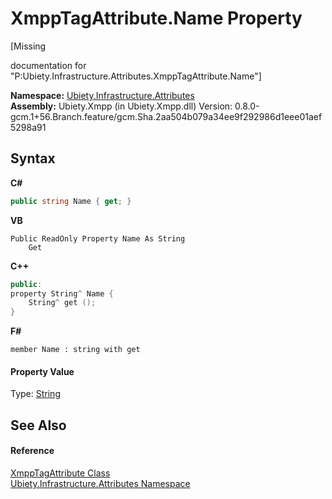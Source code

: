 # XmppTagAttribute.Name Property 
 

\[Missing <summary> documentation for "P:Ubiety.Infrastructure.Attributes.XmppTagAttribute.Name"\]

**Namespace:**&nbsp;<a href="b3322d95-2f05-dd20-502c-b838cb02b69e">Ubiety.Infrastructure.Attributes</a><br />**Assembly:**&nbsp;Ubiety.Xmpp (in Ubiety.Xmpp.dll) Version: 0.8.0-gcm.1+56.Branch.feature/gcm.Sha.2aa504b079a34ee9f292986d1eee01aef5298a91

## Syntax

**C#**<br />
``` C#
public string Name { get; }
```

**VB**<br />
``` VB
Public ReadOnly Property Name As String
	Get
```

**C++**<br />
``` C++
public:
property String^ Name {
	String^ get ();
}
```

**F#**<br />
``` F#
member Name : string with get

```


#### Property Value
Type: <a href="http://msdn2.microsoft.com/en-us/library/s1wwdcbf" target="_blank">String</a>

## See Also


#### Reference
<a href="74c401d3-9226-0cc7-2110-f3d64b842cfc">XmppTagAttribute Class</a><br /><a href="b3322d95-2f05-dd20-502c-b838cb02b69e">Ubiety.Infrastructure.Attributes Namespace</a><br />